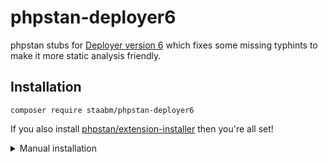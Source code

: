 # phpstan-deployer6
phpstan stubs for [Deployer version 6](https://github.com/deployphp/deployer) which fixes some missing typhints to make it more static analysis friendly.

## Installation

`composer require staabm/phpstan-deployer6`

If you also install [phpstan/extension-installer](https://github.com/phpstan/extension-installer) then you're all set!

<details>
  <summary>Manual installation</summary>

einbinden in der phpstan konfig datei, z.B. `phpstan.neon.dist` via `includes`:

```
includes:
    - phpstan-deployer6/config/deployer6.neon
```

</details>
